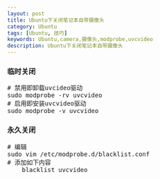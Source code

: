 ```yaml
---
layout: post
title: Ubuntu下关闭笔记本自带摄像头
category: Ubuntu
tags: [Ubuntu, 技巧]
keywords: Ubuntu,camera,摄像头,modprobe,uvcvideo
description: Ubuntu下关闭笔记本自带摄像头
---
```

### 临时关闭
<pre class="prettyprint linenums">
# 禁用即卸载uvcideo驱动 	
sudo modprobe -rv uvcvideo
# 启用即安装uvcvideo驱动
sudo modprobe -v uvcvideo
</pre>
### 永久关闭
<pre class="prettyprint linenums">
# 编辑
sudo vim /etc/modprobe.d/blacklist.conf
# 添加如下内容
    blacklist uvcvideo
</pre>